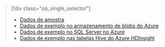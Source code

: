 > [!div class="op_single_selector"]
> * [Dados de amostra](../articles/machine-learning/team-data-science-process/sample-data.md)
> * [Dados de exemplo no armazenamento de blobs do Azure](../articles/machine-learning/team-data-science-process/sample-data-blob.md)
> * [Dados de exemplo no SQL Server no Azure](../articles/machine-learning/team-data-science-process/sample-data-sql-server.md)
> * [Dados de exemplo nas tabelas Hive do Azure HDInsight](../articles/machine-learning/team-data-science-process/sample-data-hive.md)
> 
> 

